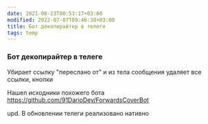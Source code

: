 ```yaml
---
date: 2021-08-23T00:53:17+03:00
modified: 2022-07-07T09:46:38+03:00
title: Бот декопирайтер в телеге
tags: temp
---
```


### Бот декопирайтер в телеге
Убирает ссылку "переслано от" и из тела сообщения удаляет все ссылки, кнопки

Нашел исходники похожего бота <https://github.com/91DarioDev/ForwardsCoverBot> 

upd. В обновлении телеги реализовано нативно


